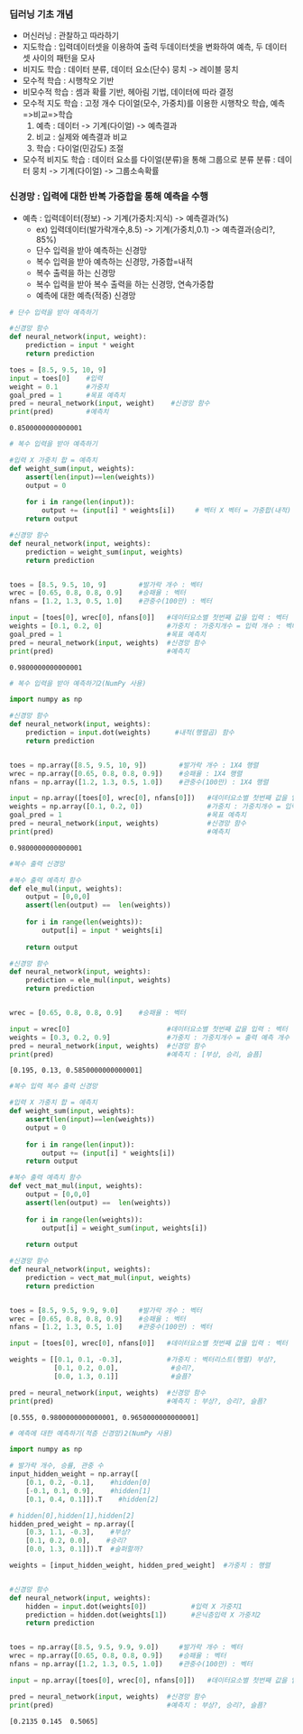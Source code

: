 ### 딥러닝 기초 개념

- 머신러닝 : 관찰하고 따라하기
- 지도학습 : 입력데이터셋을 이용하여 출력 두데이터셋을 변화하여 예측, 두 데이터 셋 사이의 패턴을 모사
- 비지도 학습 : 데이터 분류, 데이터 요소(단수) 뭉치 -> 레이블 뭉치
- 모수적 학습 : 시행착오 기반
- 비모수적 학습 : 셈과 확률 기반, 헤아림 기법, 데이터에 따라 결정
- 모수적 지도 학습 : 고정 개수 다이얼(모수, 가중치)를 이용한 시행착오 학습, 예측=>비교=>학습
    1. 예측 : 데이터 -> 기계(다이얼) -> 예측결과
    2. 비교 : 실제와 예측결과 비교
    3. 학습 : 다이얼(민감도) 조절
- 모수적 비지도 학습 : 데이터 요소를 다이얼(분류)을 통해 그룹으로 분류
    분류 : 데이터 뭉치 -> 기계(다이얼) -> 그룹소속확률
    
    
    

### 신경망 : 입력에 대한 반복 가중합을 통해 예측을 수행
- 예측 : 입력데이터(정보) -> 기계(가중치:지식) -> 예측결과(%)
    - ex) 입력데이터(발가락개수,8.5) -> 기계(가중치,0.1) -> 예측결과(승리?, 85%)
    - 단수 입력을 받아 예측하는 신경망
    - 복수 입력을 받아 예측하는 신경망, 가중합=내적
    - 복수 출력을 하는 신경망
    - 복수 입력을 받아 복수 출력을 하는 신경망, 연속가중합
    - 예측에 대한 예측(적증) 신경망



```python
# 단수 입력을 받아 예측하기

#신경망 함수
def neural_network(input, weight):
    prediction = input * weight
    return prediction

toes = [8.5, 9.5, 10, 9]
input = toes[0]    #입력
weight = 0.1       #가중치
goal_pred = 1      #목표 예측치
pred = neural_network(input, weight)    #신경망 함수
print(pred)        #예측치

```

    0.8500000000000001
    


```python
# 복수 입력을 받아 예측하기

#입력 X 가중치 합 = 예측치
def weight_sum(input, weights):
    assert(len(input)==len(weights))
    output = 0
    
    for i in range(len(input)):
        output += (input[i] * weights[i])     # 벡터 X 벡터 = 가중합(내적)
    return output

#신경망 함수
def neural_network(input, weights):
    prediction = weight_sum(input, weights)
    return prediction


toes = [8.5, 9.5, 10, 9]        #발가락 개수 : 벡터
wrec = [0.65, 0.8, 0.8, 0.9]    #승패율 : 벡터
nfans = [1.2, 1.3, 0.5, 1.0]    #관중수(100만) : 벡터

input = [toes[0], wrec[0], nfans[0]]   #데이터요소별 첫번째 값을 입력 : 벡터
weights = [0.1, 0.2, 0]                #가중치 : 가중치개수 = 입력 개수 : 벡터
goal_pred = 1                          #목표 예측치
pred = neural_network(input, weights)  #신경망 함수
print(pred)                            #예측치

```

    0.9800000000000001
    


```python
# 복수 입력을 받아 예측하기2(NumPy 사용)

import numpy as np

#신경망 함수
def neural_network(input, weights):
    prediction = input.dot(weights)      #내적(행렬곱) 함수
    return prediction


toes = np.array([8.5, 9.5, 10, 9])        #발가락 개수 : 1X4 행렬
wrec = np.array([0.65, 0.8, 0.8, 0.9])    #승패율 : 1X4 행렬
nfans = np.array([1.2, 1.3, 0.5, 1.0])    #관중수(100만) : 1X4 행렬

input = np.array([toes[0], wrec[0], nfans[0]])   #데이터요소별 첫번째 값을 입력 : 1X3 행렬
weights = np.array([0.1, 0.2, 0])                #가중치 : 가중치개수 = 입력 개수 : 1X3 행렬
goal_pred = 1                                    #목표 예측치
pred = neural_network(input, weights)            #신경망 함수
print(pred)                                      #예측치
```

    0.9800000000000001
    


```python
#복수 출력 신경망

#복수 출력 예측치 함수
def ele_mul(input, weights):
    output = [0,0,0]
    assert(len(output) ==  len(weights))
    
    for i in range(len(weights)):
        output[i] = input * weights[i]     
        
    return output

#신경망 함수
def neural_network(input, weights):
    prediction = ele_mul(input, weights)
    return prediction


wrec = [0.65, 0.8, 0.8, 0.9]    #승패율 : 벡터

input = wrec[0]                        #데이터요소별 첫번째 값을 입력 : 벡터
weights = [0.3, 0.2, 0.9]              #가중치 : 가중치개수 = 출력 예측 개수 : 벡터, [부상,승리, 슬픔]
pred = neural_network(input, weights)  #신경망 함수
print(pred)                            #예측치 : [부상, 승리, 슬픔]
```

    [0.195, 0.13, 0.5850000000000001]
    


```python
#복수 입력 복수 출력 신경망

#입력 X 가중치 합 = 예측치
def weight_sum(input, weights):
    assert(len(input)==len(weights))
    output = 0
    
    for i in range(len(input)):
        output += (input[i] * weights[i])     
    return output

#복수 출력 예측치 함수
def vect_mat_mul(input, weights):
    output = [0,0,0]
    assert(len(output) ==  len(weights))
    
    for i in range(len(weights)):
        output[i] = weight_sum(input, weights[i])     
        
    return output

#신경망 함수
def neural_network(input, weights):
    prediction = vect_mat_mul(input, weights)
    return prediction


toes = [8.5, 9.5, 9.9, 9.0]     #발가락 개수 : 벡터
wrec = [0.65, 0.8, 0.8, 0.9]    #승패율 : 벡터
nfans = [1.2, 1.3, 0.5, 1.0]    #관중수(100만) : 벡터

input = [toes[0], wrec[0], nfans[0]]   #데이터요소별 첫번째 값을 입력 : 벡터

weights = [[0.1, 0.1, -0.3],           #가중치 : 벡터리스트(행렬) 부상?, 
           [0.1, 0.2, 0.0],             #승리?, 
           [0.0, 1.3, 0.1]]             #슬픔?

pred = neural_network(input, weights)  #신경망 함수
print(pred)                            #예측치 : 부상?, 승리?, 슬픔?
```

    [0.555, 0.9800000000000001, 0.9650000000000001]
    


```python
# 예측에 대한 예측하기(적층 신경망)2(NumPy 사용)

import numpy as np

# 발가락 개수, 승률, 관중 수
input_hidden_weight = np.array([
    [0.1, 0.2, -0.1],    #hidden[0]
    [-0.1, 0.1, 0.9],    #hidden[1]
    [0.1, 0.4, 0.1]]).T    #hidden[2]

# hidden[0],hidden[1],hidden[2]
hidden_pred_weight = np.array([
    [0.3, 1.1, -0.3],    #부상?
    [0.1, 0.2, 0.0],    #승리?
    [0.0, 1.3, 0.1]]).T  #슬퍼할까?

weights = [input_hidden_weight, hidden_pred_weight]  #가중치 : 행렬


#신경망 함수
def neural_network(input, weights):
    hidden = input.dot(weights[0])           #입력 X 가중치1
    prediction = hidden.dot(weights[1])      #은닉층입력 X 가중치2
    return prediction


toes = np.array([8.5, 9.5, 9.9, 9.0])     #발가락 개수 : 벡터
wrec = np.array([0.65, 0.8, 0.8, 0.9])    #승패율 : 벡터
nfans = np.array([1.2, 1.3, 0.5, 1.0])    #관중수(100만) : 벡터

input = np.array([toes[0], wrec[0], nfans[0]])   #데이터요소별 첫번째 값을 입력 : 벡터

pred = neural_network(input, weights)  #신경망 함수
print(pred)                            #예측치 : 부상?, 승리?, 슬픔?
```

    [0.2135 0.145  0.5065]
    
